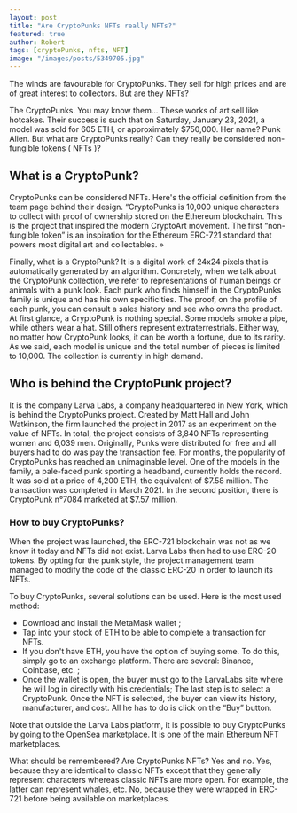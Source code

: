 ```yaml
---
layout: post
title: "Are CryptoPunks NFTs really NFTs?"
featured: true
author: Robert
tags: [cryptoPunks, nfts, NFT]
image: "/images/posts/5349705.jpg"
---
```


The winds are favourable for CryptoPunks. They sell for high prices and are of great interest to collectors. But are they NFTs?

The CryptoPunks. You may know them... These works of art sell like hotcakes. Their success is such that on Saturday, January 23, 2021, a model was sold for 605 ETH, or approximately $750,000. Her name? Punk Alien. But what are CryptoPunks really? Can they really be considered non-fungible tokens ( NFTs )?
<h2>What is a CryptoPunk?</h2>
CryptoPunks can be considered NFTs. Here's the official definition from the team page behind their design. “CryptoPunks is 10,000 unique characters to collect with proof of ownership stored on the Ethereum blockchain. This is the project that inspired the modern CryptoArt movement. The first “non-fungible token” is an inspiration for the Ethereum ERC-721 standard that powers most digital art and collectables. »

Finally, what is a CryptoPunk? It is a digital work of 24x24 pixels that is automatically generated by an algorithm. Concretely, when we talk about the CryptoPunk collection, we refer to representations of human beings or animals with a punk look. Each punk who finds himself in the CryptoPunks family is unique and has his own specificities. The proof, on the profile of each punk, you can consult a sales history and see who owns the product. At first glance, a CryptoPunk is nothing special. Some models smoke a pipe, while others wear a hat. Still others represent extraterrestrials. Either way, no matter how CryptoPunk looks, it can be worth a fortune, due to its rarity. As we said, each model is unique and the total number of pieces is limited to 10,000. The collection is currently in high demand.
<h2>Who is behind the CryptoPunk project?</h2>
It is the company Larva Labs, a company headquartered in New York, which is behind the CryptoPunks project. Created by Matt Hall and John Watkinson, the firm launched the project in 2017 as an experiment on the value of NFTs. In total, the project consists of 3,840 NFTs representing women and 6,039 men. Originally, Punks were distributed for free and all buyers had to do was pay the transaction fee. For months, the popularity of CryptoPunks has reached an unimaginable level. One of the models in the family, a pale-faced punk sporting a headband, currently holds the record. It was sold at a price of 4,200 ETH, the equivalent of $7.58 million. The transaction was completed in March 2021. In the second position, there is CryptoPunk n°7084 marketed at $7.57 million.
<h3>How to buy CryptoPunks?</h3>
When the project was launched, the ERC-721 blockchain was not as we know it today and NFTs did not exist. Larva Labs then had to use ERC-20 tokens. By opting for the punk style, the project management team managed to modify the code of the classic ERC-20 in order to launch its NFTs.

To buy CryptoPunks, several solutions can be used. Here is the most used method:
<ul>
 	<li>Download and install the MetaMask wallet ;</li>
 	<li>Tap into your stock of ETH to be able to complete a transaction for NFTs.</li>
 	<li>If you don't have ETH, you have the option of buying some. To do this, simply go to an exchange platform. There are several: Binance, Coinbase, etc. ;</li>
 	<li>Once the wallet is open, the buyer must go to the LarvaLabs site where he will log in directly with his credentials; The last step is to select a CryptoPunk. Once the NFT is selected, the buyer can view its history, manufacturer, and cost. All he has to do is click on the “Buy” button.</li>
</ul>
Note that outside the Larva Labs platform, it is possible to buy CryptoPunks by going to the OpenSea marketplace. It is one of the main Ethereum NFT marketplaces.

What should be remembered? Are CryptoPunks NFTs? Yes and no. Yes, because they are identical to classic NFTs except that they generally represent characters whereas classic NFTs are more open. For example, the latter can represent whales, etc. No, because they were wrapped in ERC-721 before being available on marketplaces.
